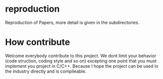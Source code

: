 # reproduction
Reproduction of Papers, more detail is given in the subdirectories.

# How contribute
Welcome everybody contribute to this project. We dont limit your behavior (code struction, coding style and so on) excepting one point that you must implement you project in C/C++. Because I hope the project can be used in the industry directly and is compileable.
